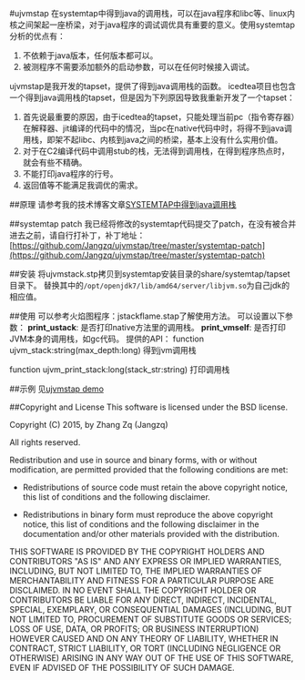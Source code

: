 #ujvmstap 
在systemtap中得到java的调用栈，可以在java程序和libc等、linux内核之间架起一座桥梁，对于java程序的调试调优具有重要的意义。使用systemtap分析的优点有：
1. 不依赖于java版本，任何版本都可以。
2. 被测程序不需要添加额外的启动参数，可以在任何时候接入调试。

ujvmstap是我开发的tapset，提供了得到java调用栈的函数。
icedtea项目也包含一个得到java调用栈的tapset，但是因为下列原因导致我重新开发了一个tapset：
1. 首先说最重要的原因，由于icedtea的tapset，只能处理当前pc（指令寄存器）在解释器、jit编译的代码中的情况，当pc在native代码中时，将得不到java调用栈，即架不起libc、内核到java之间的桥梁，基本上没有什么实用价值。
2. 对于在C2编译代码中调用stub的栈，无法得到调用栈，在得到程序热点时，就会有些不精确。
3. 不能打印java程序的行号。
4. 返回值等不能满足我调优的需求。

##原理
请参考我的技术博客文章[SYSTEMTAP中得到java调用栈](http://jangzq.info/2015/08/30/jstack/)

##systemtap patch
我已经将修改的systemtap代码提交了patch，在没有被合并进去之前，请自行打补丁，补丁地址：[https://github.com/Jangzq/ujvmstap/tree/master/systemtap-patch](https://github.com/Jangzq/ujvmstap/tree/master/systemtap-patch)


##安装
将ujvmstack.stp拷贝到systemtap安装目录的share/systemtap/tapset目录下。
替换其中的`/opt/openjdk7/lib/amd64/server/libjvm.so`为自己jdk的相应值。

##使用
可以参考火焰图程序：jstackflame.stap了解使用方法。
可以设置以下参数：
**print_ustack**: 是否打印native方法里的调用栈。
**print_vmself**: 是否打印JVM本身的调用栈，如gc代码。
提供的API：
function ujvm_stack:string(max_depth:long)
得到jvm调用栈

function ujvm_print_stack:long(stack_str:string)
打印调用栈

##示例
见[ujvmstap demo](http://192.168.40.133:4000/2015/08/30/jstack_demo/)


##Copyright and License
This software is licensed under the BSD license.

Copyright (C) 2015, by Zhang Zq (Jangzq)

All rights reserved.

Redistribution and use in source and binary forms, with or without modification, are permitted provided that the following conditions are met:

* Redistributions of source code must retain the above copyright notice, this list of conditions and the following disclaimer.

* Redistributions in binary form must reproduce the above copyright notice, this list of conditions and the following disclaimer in the documentation and/or other materials provided with the distribution.

THIS SOFTWARE IS PROVIDED BY THE COPYRIGHT HOLDERS AND CONTRIBUTORS "AS IS" AND ANY EXPRESS OR IMPLIED WARRANTIES, INCLUDING, BUT NOT LIMITED TO, THE IMPLIED WARRANTIES OF MERCHANTABILITY AND FITNESS FOR A PARTICULAR PURPOSE ARE DISCLAIMED. IN NO EVENT SHALL THE COPYRIGHT HOLDER OR CONTRIBUTORS BE LIABLE FOR ANY DIRECT, INDIRECT, INCIDENTAL, SPECIAL, EXEMPLARY, OR CONSEQUENTIAL DAMAGES (INCLUDING, BUT NOT LIMITED TO, PROCUREMENT OF SUBSTITUTE GOODS OR SERVICES; LOSS OF USE, DATA, OR PROFITS; OR BUSINESS INTERRUPTION) HOWEVER CAUSED AND ON ANY THEORY OF LIABILITY, WHETHER IN CONTRACT, STRICT LIABILITY, OR TORT (INCLUDING NEGLIGENCE OR OTHERWISE) ARISING IN ANY WAY OUT OF THE USE OF THIS SOFTWARE, EVEN IF ADVISED OF THE POSSIBILITY OF SUCH DAMAGE. 



